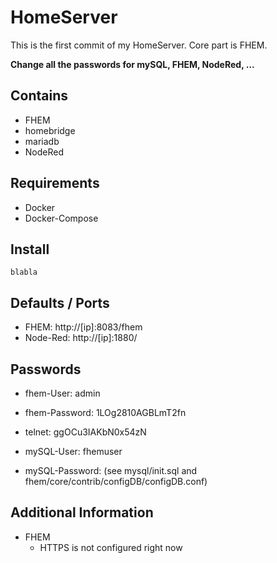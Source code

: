 # HomeServer

This is the first commit of my HomeServer. Core part is FHEM.

**Change all the passwords for mySQL, FHEM, NodeRed, ...**

## Contains

- FHEM
- homebridge
- mariadb
- NodeRed

## Requirements

- Docker
- Docker-Compose

## Install

```
blabla
```

## Defaults / Ports

- FHEM: http://[ip]:8083/fhem
- Node-Red: http://[ip]:1880/

## Passwords

- fhem-User: admin
- fhem-Password: 1LOg2810AGBLmT2fn
- telnet: ggOCu3IAKbN0x54zN

- mySQL-User: fhemuser
- mySQL-Password: (see mysql/init.sql and fhem/core/contrib/configDB/configDB.conf)

## Additional Information

- FHEM
    - HTTPS is not configured right now
